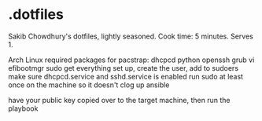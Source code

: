# .dotfiles
Sakib Chowdhury's dotfiles, lightly seasoned. Cook time: 5 minutes. Serves 1.

Arch Linux required packages for pacstrap: dhcpcd python openssh grub vi efibootmgr sudo
get everything set up, create the user, add to sudoers
make sure dhcpcd.service and sshd.service is enabled
run sudo at least once on the machine so it doesn't clog up ansible

have your public key copied over to the target machine, then run the playbook
